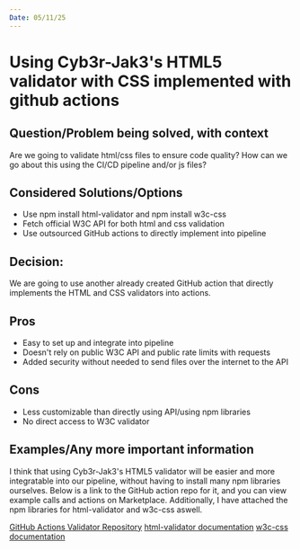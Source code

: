 ```yaml
---
Date: 05/11/25
---
```


# Using Cyb3r-Jak3's HTML5 validator with CSS implemented with github actions

## Question/Problem being solved, with context

Are we going to validate html/css files to ensure code quality?
How can we go about this using the CI/CD pipeline and/or js files?

## Considered Solutions/Options

* Use npm install html-validator and npm install w3c-css
* Fetch official W3C API for both html and css validation
* Use outsourced GitHub actions to directly implement into pipeline

## Decision:

We are going to use another already created GitHub action that directly implements the HTML and CSS validators into actions.

## Pros

* Easy to set up and integrate into pipeline
* Doesn't rely on public W3C API and public rate limits with requests
* Added security without needed to send files over the internet to the API

## Cons 


* Less customizable than directly using API/using npm libraries
* No direct access to W3C validator

## Examples/Any more important information

I think that using Cyb3r-Jak3's HTML5 validator will be easier and more integratable into our pipeline, without having to install many npm libraries ourselves. Below is a link to the GitHub action repo for it, and you can view example calls and actions on Marketplace.
Additionally, I have attached the npm libraries for html-validator and w3c-css aswell.

[GitHub Actions Validator Repository](https://github.com/Cyb3r-Jak3/html5validator-action)
[html-validator documentation](https://www.npmjs.com/package/html-validator)
[w3c-css documentation](https://www.npmjs.com/package/w3c-css)